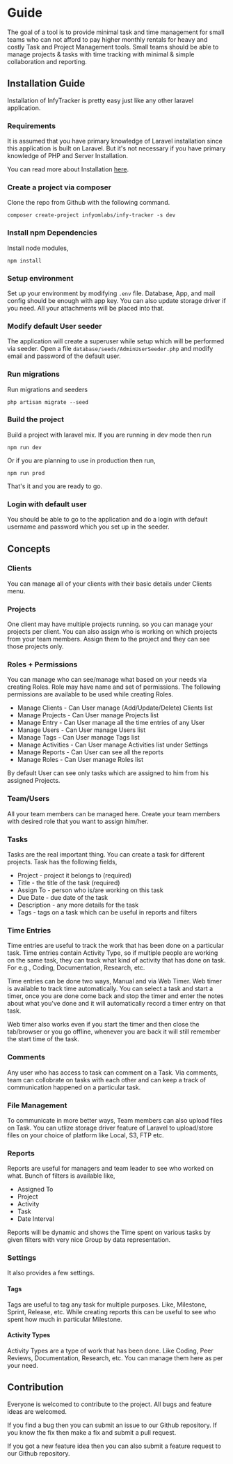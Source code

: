 # Guide

The goal of a tool is to provide minimal task and time management for small teams who can not afford to pay higher monthly rentals for heavy and costly Task and Project Management tools. Small teams should be able to manage projects & tasks with time tracking with minimal & simple collaboration and reporting.

## Installation Guide

Installation of InfyTracker is pretty easy just like any other laravel application.

### Requirements

It is assumed that you have primary knowledge of Laravel installation since this application is built on Laravel. But it's not necessary if you have primary knowledge of PHP and Server Installation.

You can read more about Installation [here](https://laravel.com/docs/5.8).

### Create a project via composer
Clone the repo from Github with the following command.

`composer create-project infyomlabs/infy-tracker -s dev`

### Install npm Dependencies

Install node modules,

`npm install`

### Setup environment

Set up your environment by modifying `.env` file. Database, App, and mail config should be enough with app key. You can also update storage driver if you need. All your attachments will be placed into that.

### Modify default User seeder

The application will create a superuser while setup which will be performed via seeder. Open a file `database/seeds/AdminUserSeeder.php` and modify email and password of the default user.

### Run migrations

Run migrations and seeders

`php artisan migrate --seed`

### Build the project

Build a project with laravel mix. If you are running in dev mode then run

`npm run dev`

Or if you are planning to use in production then run,

`npm run prod`

That's it and you are ready to go.

### Login with default user

You should be able to go to the application and do a login with default username and password which you set up in the seeder.

## Concepts

### Clients
You can manage all of your clients with their basic details under Clients menu.

### Projects
One client may have multiple projects running. so you can manage your projects per client. You can also assign who is working on which projects from your team members. Assign them to the project and they can see those projects only.

### Roles + Permissions
You can manage who can see/manage what based on your needs via creating Roles. Role may have name and set of permissions. The following permissions are available to be used while creating Roles.

- Manage Clients - Can User manage (Add/Update/Delete) Clients list
- Manage Projects - Can User manage Projects list
- Manage Entry - Can User manage all the time entries of any User
- Manage Users - Can User manage Users list
- Manage Tags - Can User manage Tags list
- Manage Activities - Can User manage Activities list under Settings
- Manage Reports - Can User can see all the reports
- Manage Roles - Can User manage Roles list

By default User can see only tasks which are assigned to him from his assigned Projects.

### Team/Users
All your team members can be managed here. Create your team members with desired role that you want to assign him/her.

### Tasks
Tasks are the real important thing. You can create a task for different projects. Task has the following fields,

- Project - project it belongs to (required)
- Title - the title of the task (required)
- Assign To - person who is/are working on this task
- Due Date - due date of the task
- Description - any more details for the task
- Tags - tags on a task which can be useful in reports and filters

### Time Entries
Time entries are useful to track the work that has been done on a particular task. Time entries contain Activity Type, so if multiple people are working on the same task, they can track what kind of activity that has done on task. For e.g., Coding, Documentation, Research, etc.

Time entries can be done two ways, Manual and via Web Timer. Web timer is available to track time automatically. You can select a task and start a timer, once you are done come back and stop the timer and enter the notes about what you've done and it will automatically record a timer entry on that task.

Web timer also works even if you start the timer and then close the tab/browser or you go offline, whenever you are back it will still remember the start time of the task.

### Comments

Any user who has access to task can comment on a Task. Via comments, team can collobrate on tasks with each other and can keep a track of communication happened on a particular task.

### File Management

To communicate in more better ways, Team members can also upload files on Task. You can utlize storage driver feature of Laravel to upload/store files on your choice of platform like Local, S3, FTP etc.

### Reports
Reports are useful for managers and team leader to see who worked on what. Bunch of filters is available like,

- Assigned To
- Project
- Activity
- Task
- Date Interval

Reports will be dynamic and shows the Time spent on various tasks by given filters with very nice Group by data representation.

### Settings
It also provides a few settings.

#### Tags
Tags are useful to tag any task for multiple purposes. Like, Milestone, Sprint, Release, etc. While creating reports this can be useful to see who spent how much in particular Milestone.

#### Activity Types
Activity Types are a type of work that has been done. Like Coding, Peer Reviews, Documentation, Research, etc. You can manage them here as per your need.

## Contribution
Everyone is welcomed to contribute to the project. All bugs and feature ideas are welcomed.

If you find a bug then you can submit an issue to our Github repository. If you know the fix then make a fix and submit a pull request.

If you got a new feature idea then you can also submit a feature request to our Github repository.
